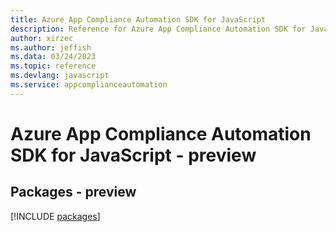 ```yaml
---
title: Azure App Compliance Automation SDK for JavaScript
description: Reference for Azure App Compliance Automation SDK for JavaScript
author: xirzec
ms.author: jeffish
ms.data: 03/24/2023
ms.topic: reference
ms.devlang: javascript
ms.service: appcomplianceautomation
---
```

# Azure App Compliance Automation SDK for JavaScript - preview
## Packages - preview
[!INCLUDE [packages](app-compliance-automation-index.md)]